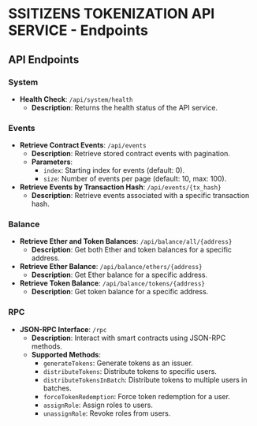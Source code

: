 # SSITIZENS TOKENIZATION API SERVICE - Endpoints

## API Endpoints

### System
- **Health Check**: `/api/system/health`
  - **Description**: Returns the health status of the API service.

### Events
- **Retrieve Contract Events**: `/api/events`
  - **Description**: Retrieve stored contract events with pagination.
  - **Parameters**:
    - `index`: Starting index for events (default: 0).
    - `size`: Number of events per page (default: 10, max: 100).
- **Retrieve Events by Transaction Hash**: `/api/events/{tx_hash}`
  - **Description**: Retrieve events associated with a specific transaction hash.

### Balance
- **Retrieve Ether and Token Balances**: `/api/balance/all/{address}`
  - **Description**: Get both Ether and token balances for a specific address.
- **Retrieve Ether Balance**: `/api/balance/ethers/{address}`
  - **Description**: Get Ether balance for a specific address.
- **Retrieve Token Balance**: `/api/balance/tokens/{address}`
  - **Description**: Get token balance for a specific address.

### RPC
- **JSON-RPC Interface**: `/rpc`
  - **Description**: Interact with smart contracts using JSON-RPC methods.
  - **Supported Methods**:
    - `generateTokens`: Generate tokens as an issuer.
    - `distributeTokens`: Distribute tokens to specific users.
    - `distributeTokensInBatch`: Distribute tokens to multiple users in batches.
    - `forceTokenRedemption`: Force token redemption for a user.
    - `assignRole`: Assign roles to users.
    - `unassignRole`: Revoke roles from users.